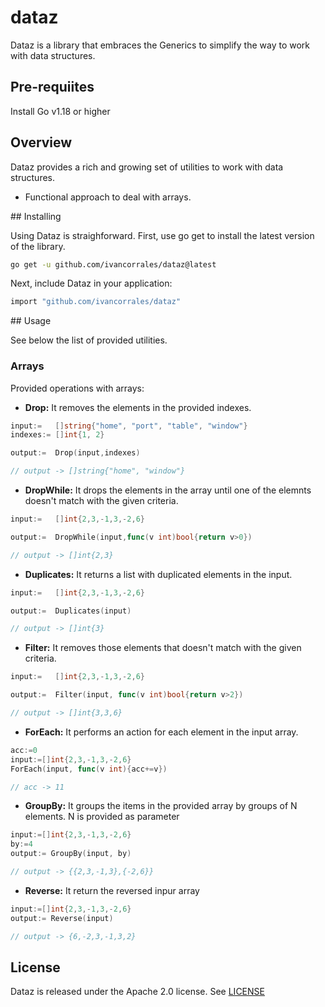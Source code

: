# dataz

Dataz is a library that embraces the Generics to simplify the way to work with data structures.

## Pre-requiites

Install Go v1.18 or higher

## Overview

Dataz provides a rich and growing set of utilities to work with data structures.

- Functional approach to deal with arrays.

## Installing

Using Dataz is straighforward. First, use go get to install the latest version of the library.

```bash
go get -u github.com/ivancorrales/dataz@latest
```

Next, include Dataz in your application:

```bash
import "github.com/ivancorrales/dataz"
```

## Usage

See below the list of provided utilities.

### Arrays

Provided operations with arrays:

- **Drop:** It removes the elements in the provided indexes.

```go
input:=   []string{"home", "port", "table", "window"}
indexes:= []int{1, 2}

output:=  Drop(input,indexes)

// output -> []string{"home", "window"}
```

- **DropWhile:** It drops the elements in the array until one of the elemnts doesn't match with the given criteria.

```go
input:=   []int{2,3,-1,3,-2,6}

output:=  DropWhile(input,func(v int)bool{return v>0})

// output -> []int{2,3}
```

- **Duplicates:** It returns a list with duplicated elements in the input.

```go
input:=   []int{2,3,-1,3,-2,6}

output:=  Duplicates(input)

// output -> []int{3}
```

- **Filter:** It removes those elements that doesn't match with the given criteria.

```go
input:=   []int{2,3,-1,3,-2,6}

output:=  Filter(input, func(v int)bool{return v>2})

// output -> []int{3,3,6}
```

- **ForEach:** It performs an action for each element in the input array.

```go
acc:=0
input:=[]int{2,3,-1,3,-2,6}
ForEach(input, func(v int){acc+=v})

// acc -> 11
```

- **GroupBy:** It groups the items in the provided array by groups of N elements. N is provided as parameter

```go
input:=[]int{2,3,-1,3,-2,6}
by:=4
output:= GroupBy(input, by)

// output -> {{2,3,-1,3},{-2,6}}
```
- **Reverse:** It return the reversed inpur array

```go
input:=[]int{2,3,-1,3,-2,6}
output:= Reverse(input)

// output -> {6,-2,3,-1,3,2}
```






## License

Dataz is released under the Apache 2.0 license. See [LICENSE](LICENSE)
